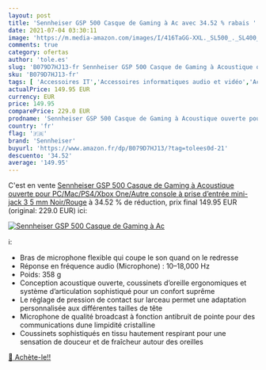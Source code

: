 ```yaml
---
layout: post
title: 'Sennheiser GSP 500 Casque de Gaming à Ac avec 34.52 % rabais '
date: 2021-07-04 03:30:11
image: 'https://m.media-amazon.com/images/I/416TaGG-XXL._SL500_._SL400_.jpg'
comments: true
category: ofertas
author: 'tole.es'
slug: 'B079D7HJ13-fr Sennheiser GSP 500 Casque de Gaming à Acoustique ouverte...'
sku: 'B079D7HJ13-fr'
tags: [ 'Accessoires IT','Accessoires informatiques audio et vidéo','Accessoires pour PC','Informatique','Jeux vidéo','Micro Casques PC','PC: Jeux et accessoires','sennheiser', ]
actualPrice: 149.95 EUR
currency: EUR
price: 149.95
comparePrice: 229.0 EUR
prodname: 'Sennheiser GSP 500 Casque de Gaming à Acoustique ouverte pour PC/Mac/PS4/Xbox One/Autre console à prise d’entrée mini-jack 3 5 mm Noir/Rouge'
country: 'fr'
flag: '🇫🇷'
brand: 'Sennheiser'
buyurl: 'https://www.amazon.fr/dp/B079D7HJ13/?tag=tolees0d-21'
descuento: '34.52'
average: '149.95'
---
```


C'est en vente [Sennheiser GSP 500 Casque de Gaming à Acoustique ouverte pour PC/Mac/PS4/Xbox One/Autre console à prise d’entrée mini-jack 3 5 mm Noir/Rouge](https://www.amazon.fr/dp/B079D7HJ13/?tag=tolees0d-21)  à  34.52 % de réduction, prix final  149.95 EUR (original: 229.0 EUR) ici:

[![Sennheiser GSP 500 Casque de Gaming à Ac](https://m.media-amazon.com/images/I/416TaGG-XXL._SL500_._SL400_.jpg)](https://www.amazon.fr/dp/B079D7HJ13/?tag=tolees0d-21)

ℹ️:

- Bras de microphone flexible qui coupe le son quand on le redresse
- Réponse en fréquence audio (Microphone) : 10–18,000 Hz
- Poids: 358 g
- Conception acoustique ouverte, coussinets d’oreille ergonomiques et système d’articulation sophistiqué pour un confort suprême
- Le réglage de pression de contact sur larceau permet une adaptation personnalisée aux différentes tailles de tête
- Microphone de qualité broadcast à fonction antibruit de pointe pour des communications dune limpidité cristalline
- Coussinets sophistiqués en tissu hautement respirant pour une sensation de douceur et de fraîcheur autour des oreilles

[🛒 Achète-le!!](https://www.amazon.fr/dp/B079D7HJ13/?tag=tolees0d-21)
